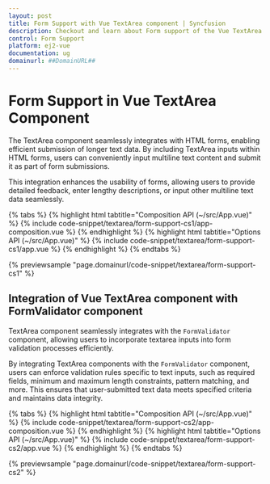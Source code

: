 ```yaml
---
layout: post
title: Form Support with Vue TextArea component | Syncfusion
description: Checkout and learn about Form support of the Vue TextArea component of Syncfusion Essential JS 2 and more details.
control: Form Support
platform: ej2-vue
documentation: ug
domainurl: ##DomainURL##
---
```


# Form Support in Vue TextArea Component

The TextArea component seamlessly integrates with HTML forms, enabling efficient submission of longer text data. By including TextArea inputs within HTML forms, users can conveniently input multiline text content and submit it as part of form submissions.

This integration enhances the usability of forms, allowing users to provide detailed feedback, enter lengthy descriptions, or input other multiline text data seamlessly.

{% tabs %}
{% highlight html tabtitle="Composition API (~/src/App.vue)" %}
{% include code-snippet/textarea/form-support-cs1/app-composition.vue %}
{% endhighlight %}
{% highlight html tabtitle="Options API (~/src/App.vue)" %}
{% include code-snippet/textarea/form-support-cs1/app.vue %}
{% endhighlight %}
{% endtabs %}

{% previewsample "page.domainurl/code-snippet/textarea/form-support-cs1" %}

## Integration of Vue TextArea component with FormValidator component

TextArea component seamlessly integrates with the `FormValidator` component, allowing users to incorporate textarea inputs into form validation processes efficiently.

By integrating TextArea components with the `FormValidator` component, users can enforce validation rules specific to text inputs, such as required fields, minimum and maximum length constraints, pattern matching, and more. This ensures that user-submitted text data meets specified criteria and maintains data integrity.

{% tabs %}
{% highlight html tabtitle="Composition API (~/src/App.vue)" %}
{% include code-snippet/textarea/form-support-cs2/app-composition.vue %}
{% endhighlight %}
{% highlight html tabtitle="Options API (~/src/App.vue)" %}
{% include code-snippet/textarea/form-support-cs2/app.vue %}
{% endhighlight %}
{% endtabs %}

{% previewsample "page.domainurl/code-snippet/textarea/form-support-cs2" %}